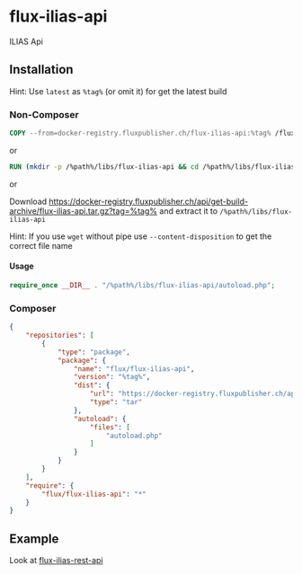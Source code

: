 # flux-ilias-api

ILIAS Api

## Installation

Hint: Use `latest` as `%tag%` (or omit it) for get the latest build

### Non-Composer

```dockerfile
COPY --from=docker-registry.fluxpublisher.ch/flux-ilias-api:%tag% /flux-ilias-api /%path%/libs/flux-ilias-api
```

or

```dockerfile
RUN (mkdir -p /%path%/libs/flux-ilias-api && cd /%path%/libs/flux-ilias-api && wget -O - https://docker-registry.fluxpublisher.ch/api/get-build-archive/flux-ilias-api.tar.gz?tag=%tag% | tar -xz --strip-components=1)
```

or

Download https://docker-registry.fluxpublisher.ch/api/get-build-archive/flux-ilias-api.tar.gz?tag=%tag% and extract it to `/%path%/libs/flux-ilias-api`

Hint: If you use `wget` without pipe use `--content-disposition` to get the correct file name

#### Usage

```php
require_once __DIR__ . "/%path%/libs/flux-ilias-api/autoload.php";
```

### Composer

```json
{
    "repositories": [
        {
            "type": "package",
            "package": {
                "name": "flux/flux-ilias-api",
                "version": "%tag%",
                "dist": {
                    "url": "https://docker-registry.fluxpublisher.ch/api/get-build-archive/flux-ilias-api.tar.gz?tag=%tag%",
                    "type": "tar"
                },
                "autoload": {
                    "files": [
                        "autoload.php"
                    ]
                }
            }
        }
    ],
    "require": {
        "flux/flux-ilias-api": "*"
    }
}
```

## Example

Look at [flux-ilias-rest-api](https://github.com/flux-caps/flux-ilias-rest-api)
